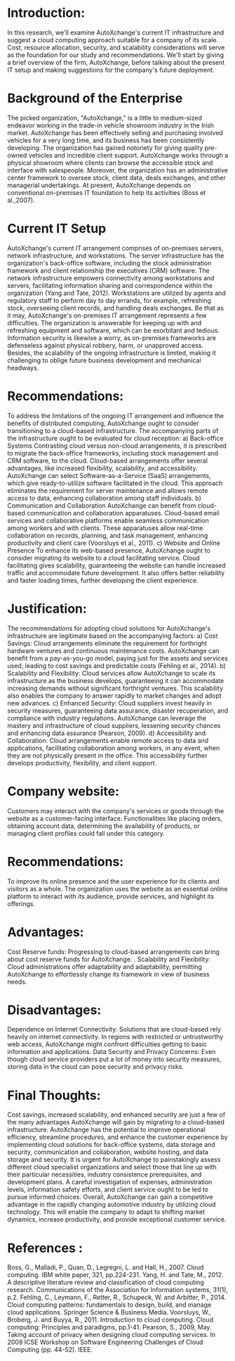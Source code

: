 # Introduction:
In this research, we'll examine AutoXchange's current IT infrastructure and suggest a cloud computing approach suitable for a company of its scale. Cost, resource allocation, security, and scalability considerations will serve as the foundation for our study and recommendations.
We'll start by giving a brief overview of the firm, AutoXchange, before talking about the present IT setup and making suggestions for the company's future deployment.
# Background of the Enterprise
The picked organization, "AutoXchange," is a little to medium-sized endeavor working in the trade-in vehicle showroom industry in the Irish market. AutoXchange has been effectively selling and purchasing involved vehicles for a very long time, and its business has been consistently developing. The organization has gained notoriety for giving quality pre-owned vehicles and incredible client support.
AutoXchange works through a physical showroom where clients can browse the accessible stock and interface with salespeople. Moreover, the organization has an administrative center framework to oversee stock, client data, deals exchanges, and other managerial undertakings. At present, AutoXchange depends on conventional on-premises IT foundation to help its activities (Boss et al.,2007). 
# Current IT Setup
AutoXchange's current IT arrangement comprises of on-premises servers, network infrastructure, and workstations. The server infrastructure has the organization's back-office software, including the stock administration framework and client relationship the executives (CRM) software. The network infrastructure empowers connectivity among workstations and servers, facilitating information sharing and correspondence within the organization (Yang and Tate, 2012). Workstations are utilized by agents and regulatory staff to perform day to day errands, for example, refreshing stock, overseeing client records, and handling deals exchanges.
Be that as it may, AutoXchange's on-premises IT arrangement represents a few difficulties. The organization is answerable for keeping up with and refreshing equipment and software, which can be exorbitant and tedious. Information security is likewise a worry, as on-premises frameworks are defenseless against physical robbery, harm, or unapproved access. Besides, the scalability of the ongoing infrastructure is limited, making it challenging to oblige future business development and mechanical headways.

# Recommendations:
To address the limitations of the ongoing IT arrangement and influence the benefits of distributed computing, AutoXchange ought to consider transitioning to a cloud-based infrastructure. The accompanying parts of the infrastructure ought to be evaluated for cloud reception:
a)	Back-office Systems
Contrasting cloud versus non-cloud arrangements, it is prescribed to migrate the back-office frameworks, including stock management and CRM software, to the cloud. Cloud-based arrangements offer several advantages, like increased flexibility, scalability, and accessibility. AutoXchange can select Software-as-a-Service (SaaS) arrangements, which give ready-to-utilize software facilitated in the cloud. This approach eliminates the requirement for server maintenance and allows remote access to data, enhancing collaboration among staff individuals.
   b) Communication and Collaboration
AutoXchange can benefit from cloud-based communication and collaboration apparatuses. Cloud-based email services and collaborative platforms enable seamless communication among workers and with clients. These apparatuses allow real-time collaboration on records, planning, and task management, enhancing productivity and client care (Voorsluys et al., 2011). 
   c) Website and Online Presence
To enhance its web-based presence, AutoXchange ought to consider migrating its website to a cloud facilitating service. Cloud facilitating gives scalability, guaranteeing the website can handle increased traffic and accommodate future development. It also offers better reliability and faster loading times, further developing the client experience.
# Justification:
The recommendations for adopting cloud solutions for AutoXchange's infrastructure are legitimate based on the accompanying factors:
a) Cost Savings: Cloud arrangements eliminate the requirement for forthright hardware ventures and continuous maintenance costs. AutoXchange can benefit from a pay-as-you-go model, paying just for the assets and services used, leading to cost savings and predictable costs (Fehling et al., 2014). 
b) Scalability and Flexibility: Cloud services allow AutoXchange to scale its infrastructure as the business develops, guaranteeing it can accommodate increasing demands without significant forthright ventures. This scalability also enables the company to answer rapidly to market changes and adopt new advances.
c) Enhanced Security: Cloud suppliers invest heavily in security measures, guaranteeing data assurance, disaster recuperation, and compliance with industry regulations. AutoXchange can leverage the mastery and infrastructure of cloud suppliers, lessening security chances and enhancing data assurance (Pearson, 2009). 
d) Accessibility and Collaboration: Cloud arrangements enable remote access to data and applications, facilitating collaboration among workers, in any event, when they are not physically present in the office. This accessibility further develops productivity, flexibility, and client support.
# Company website:
Customers may interact with the company's services or goods through the website as a customer-facing interface. Functionalities like placing orders, obtaining account data, determining the availability of products, or managing client profiles could fall under this category.
# Recommendations:
To improve its online presence and the user experience for its clients and visitors as a whole. The organization uses the website as an essential online platform to interact with its audience, provide services, and highlight its offerings.
# Advantages:
Cost Reserve funds: Progressing to cloud-based arrangements can bring about cost reserve funds for AutoXchange.
. Scalability and Flexibility: Cloud administrations offer adaptability and adaptability, permitting AutoXchange to effortlessly change its framework in view of business needs.
# Disadvantages:
Dependence on Internet Connectivity: Solutions that are cloud-based rely heavily on internet connectivity. In regions with restricted or untrustworthy web access, AutoXchange might confront difficulties getting to basic information and applications.
Data Security and Privacy Concerns: Even though cloud service providers put a lot of money into security measures, storing data in the cloud can pose security and privacy risks.
# Final Thoughts:
Cost savings, increased scalability, and enhanced security are just a few of the many advantages AutoXchange will gain by migrating to a cloud-based infrastructure. AutoXchange has the potential to improve operational efficiency, streamline procedures, and enhance the customer experience by implementing cloud solutions for back-office systems, data storage and security, communication and collaboration, website hosting, and data storage and security.
It is urgent for AutoXchange to painstakingly assess different cloud specialist organizations and select those that line up with their particular necessities, industry consistence prerequisites, and development plans. A careful investigation of expenses, administration levels, information safety efforts, and client service ought to be led to pursue informed choices.
Overall, AutoXchange can gain a competitive advantage in the rapidly changing automotive industry by utilizing cloud technology. This will enable the company to adapt to shifting market dynamics, increase productivity, and provide exceptional customer service.

# References :
Boss, G., Malladi, P., Quan, D., Legregni, L. and Hall, H., 2007. Cloud computing. IBM white paper, 321, pp.224-231.
Yang, H. and Tate, M., 2012. A descriptive literature review and classification of cloud computing research. Communications of the Association for Information systems, 31(1), p.2.
Fehling, C., Leymann, F., Retter, R., Schupeck, W. and Arbitter, P., 2014. Cloud computing patterns: fundamentals to design, build, and manage cloud applications. Springer Science & Business Media.
Voorsluys, W., Broberg, J. and Buyya, R., 2011. Introduction to cloud computing. Cloud computing: Principles and paradigms, pp.1-41.
Pearson, S., 2009, May. Taking account of privacy when designing cloud computing services. In 2009 ICSE Workshop on Software Engineering Challenges of Cloud Computing (pp. 44-52). IEEE.


